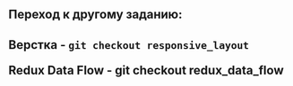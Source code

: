 <h2>Переход к другому заданию:<h2>

Верстка - ```git checkout responsive_layout``` <br>

Redux Data Flow - git checkout redux_data_flow <br>
